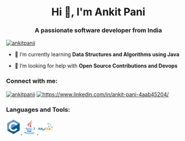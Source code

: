 <h1 align="center">Hi 👋, I'm Ankit Pani</h1>
<h3 align="center">A passionate software developer from India</h3>
<p align="left"> <a href="https://twitter.com/ankitpanii" target="blank"><img src="https://img.shields.io/twitter/follow/ankitpanii?logo=twitter&style=for-the-badge" alt="ankitpanii" /></a> </p>

- 🌱 I’m currently learning **Data Structures and Algorithms using Java**

- 🤝 I’m looking for help with **Open Source Contributions and Devops**

<h3 align="left">Connect with me:</h3>
<p align="left">
<a href="https://twitter.com/ankitpanii" target="blank"><img align="center" src="https://raw.githubusercontent.com/rahuldkjain/github-profile-readme-generator/master/src/images/icons/Social/twitter.svg" alt="ankitpanii" height="30" width="40" /></a>
<a href="https://www.linkedin.com/in/ankit-pani-4aab45204/" target="blank"><img align="center" src="https://raw.githubusercontent.com/rahuldkjain/github-profile-readme-generator/master/src/images/icons/Social/linked-in-alt.svg" alt="https://www.linkedin.com/in/ankit-pani-4aab45204/" height="30" width="40" /></a>
</p>

<h3 align="left">Languages and Tools:</h3>
<p align="left"> <a href="https://www.cprogramming.com/" target="_blank" rel="noreferrer"> <img src="https://raw.githubusercontent.com/devicons/devicon/master/icons/c/c-original.svg" alt="c" width="40" height="40"/> </a> <a href="https://www.java.com" target="_blank" rel="noreferrer"> <img src="https://raw.githubusercontent.com/devicons/devicon/master/icons/java/java-original.svg" alt="java" width="40" height="40"/> </a> <a href="https://www.mysql.com/" target="_blank" rel="noreferrer"> <img src="https://raw.githubusercontent.com/devicons/devicon/master/icons/mysql/mysql-original-wordmark.svg" alt="mysql" width="40" height="40"/> </a> </p>
